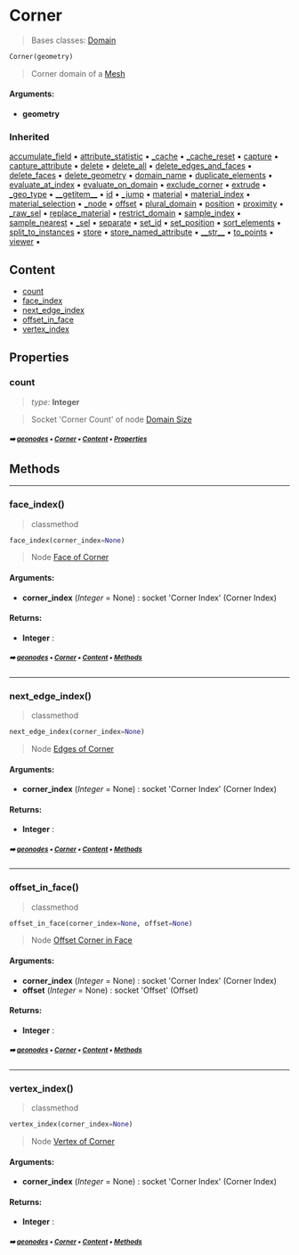 # Corner

> Bases classes: [Domain](geono-domain.md#domain)

``` python
Corner(geometry)
```

> Corner domain of a [Mesh](geono-mesh.md#mesh)

#### Arguments:
- **geometry**

### Inherited

[accumulate_field](geono-domain.md#accumulate_field) :black_small_square: [attribute_statistic](geono-domain.md#attribute_statistic) :black_small_square: [\_cache](geono-nodecache.md#_cache) :black_small_square: [\_cache_reset](geono-nodecache.md#_cache_reset) :black_small_square: [capture](geono-domain.md#capture) :black_small_square: [capture_attribute](geono-domain.md#capture_attribute) :black_small_square: [delete](geono-domain.md#delete) :black_small_square: [delete_all](geono-domain.md#delete_all) :black_small_square: [delete_edges_and_faces](geono-domain.md#delete_edges_and_faces) :black_small_square: [delete_faces](geono-domain.md#delete_faces) :black_small_square: [delete_geometry](geono-domain.md#delete_geometry) :black_small_square: [domain_name](geono-domain.md#domain_name) :black_small_square: [duplicate_elements](geono-domain.md#duplicate_elements) :black_small_square: [evaluate_at_index](geono-domain.md#evaluate_at_index) :black_small_square: [evaluate_on_domain](geono-domain.md#evaluate_on_domain) :black_small_square: [exclude_corner](geono-domain.md#exclude_corner) :black_small_square: [extrude](geono-domain.md#extrude) :black_small_square: [\_geo_type](geono-geobase.md#_geo_type) :black_small_square: [\_\_getitem__](geono-geobase.md#__getitem__) :black_small_square: [id](geono-geobase.md#id) :black_small_square: [\_jump](geono-domain.md#_jump) :black_small_square: [material](geono-geobase.md#material) :black_small_square: [material_index](geono-geobase.md#material_index) :black_small_square: [material_selection](geono-geobase.md#material_selection) :black_small_square: [\_node](geono-domain.md#_node) :black_small_square: [offset](geono-geobase.md#offset) :black_small_square: [plural_domain](geono-domain.md#plural_domain) :black_small_square: [position](geono-geobase.md#position) :black_small_square: [proximity](geono-domain.md#proximity) :black_small_square: [\_raw_sel](geono-geobase.md#_raw_sel) :black_small_square: [replace_material](geono-geobase.md#replace_material) :black_small_square: [restrict_domain](geono-domain.md#restrict_domain) :black_small_square: [sample_index](geono-domain.md#sample_index) :black_small_square: [sample_nearest](geono-domain.md#sample_nearest) :black_small_square: [\_sel](geono-domain.md#_sel) :black_small_square: [separate](geono-domain.md#separate) :black_small_square: [set_id](geono-geobase.md#set_id) :black_small_square: [set_position](geono-geobase.md#set_position) :black_small_square: [sort_elements](geono-domain.md#sort_elements) :black_small_square: [split_to_instances](geono-domain.md#split_to_instances) :black_small_square: [store](geono-domain.md#store) :black_small_square: [store_named_attribute](geono-domain.md#store_named_attribute) :black_small_square: [\_\_str__](geono-domain.md#__str__) :black_small_square: [to_points](geono-domain.md#to_points) :black_small_square: [viewer](geono-domain.md#viewer) :black_small_square:

## Content

- [count](geono-corner.md#count)
- [face_index](geono-corner.md#face_index)
- [next_edge_index](geono-corner.md#next_edge_index)
- [offset_in_face](geono-corner.md#offset_in_face)
- [vertex_index](geono-corner.md#vertex_index)

## Properties



### count

> _type_: **Integer**
>

> Socket 'Corner Count' of node [Domain Size](https://docs.blender.org/manual/en/latest/modeling/geometry_nodes/attribute/domain_size.html)

##### <sub>:arrow_right: [geonodes](index.md#geonodes) :black_small_square: [Corner](geono-corner.md#corner) :black_small_square: [Content](geono-corner.md#content) :black_small_square: [Properties](geono-corner.md#properties)</sub>

## Methods



----------
### face_index()

> classmethod

``` python
face_index(corner_index=None)
```

> Node [Face of Corner](https://docs.blender.org/manual/en/latest/modeling/geometry_nodes/mesh/topology/face_of_corner.html)

#### Arguments:
- **corner_index** (_Integer_ = None) : socket 'Corner Index' (Corner Index)



#### Returns:
- **Integer** :

##### <sub>:arrow_right: [geonodes](index.md#geonodes) :black_small_square: [Corner](geono-corner.md#corner) :black_small_square: [Content](geono-corner.md#content) :black_small_square: [Methods](geono-corner.md#methods)</sub>

----------
### next_edge_index()

> classmethod

``` python
next_edge_index(corner_index=None)
```

> Node [Edges of Corner](https://docs.blender.org/manual/en/latest/modeling/geometry_nodes/mesh/topology/edges_of_corner.html)

#### Arguments:
- **corner_index** (_Integer_ = None) : socket 'Corner Index' (Corner Index)



#### Returns:
- **Integer** :

##### <sub>:arrow_right: [geonodes](index.md#geonodes) :black_small_square: [Corner](geono-corner.md#corner) :black_small_square: [Content](geono-corner.md#content) :black_small_square: [Methods](geono-corner.md#methods)</sub>

----------
### offset_in_face()

> classmethod

``` python
offset_in_face(corner_index=None, offset=None)
```

> Node [Offset Corner in Face](https://docs.blender.org/manual/en/latest/modeling/geometry_nodes/mesh/topology/offset_corner_in_face.html)

#### Arguments:
- **corner_index** (_Integer_ = None) : socket 'Corner Index' (Corner Index)
- **offset** (_Integer_ = None) : socket 'Offset' (Offset)



#### Returns:
- **Integer** :

##### <sub>:arrow_right: [geonodes](index.md#geonodes) :black_small_square: [Corner](geono-corner.md#corner) :black_small_square: [Content](geono-corner.md#content) :black_small_square: [Methods](geono-corner.md#methods)</sub>

----------
### vertex_index()

> classmethod

``` python
vertex_index(corner_index=None)
```

> Node [Vertex of Corner](https://docs.blender.org/manual/en/latest/modeling/geometry_nodes/mesh/topology/vertex_of_corner.html)

#### Arguments:
- **corner_index** (_Integer_ = None) : socket 'Corner Index' (Corner Index)



#### Returns:
- **Integer** :

##### <sub>:arrow_right: [geonodes](index.md#geonodes) :black_small_square: [Corner](geono-corner.md#corner) :black_small_square: [Content](geono-corner.md#content) :black_small_square: [Methods](geono-corner.md#methods)</sub>